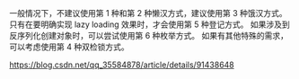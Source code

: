 一般情况下，不建议使用第 1 种和第 2 种懒汉方式，建议使用第 3 种饿汉方式。
只有在要明确实现 lazy loading 效果时，才会使用第 5 种登记方式。
如果涉及到反序列化创建对象时，可以尝试使用第 6 种枚举方式。
如果有其他特殊的需求，可以考虑使用第 4 种双检锁方式。



https://blog.csdn.net/qq_35584878/article/details/91438648